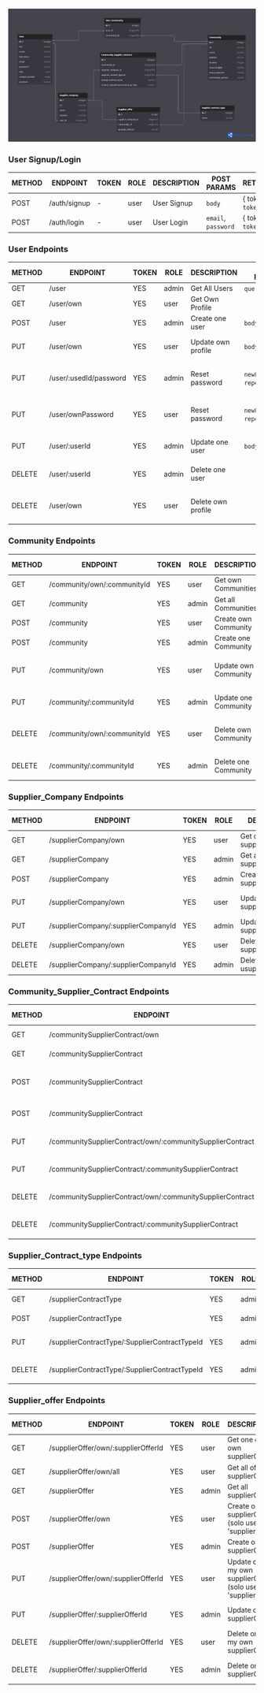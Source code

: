 ![database](https://github.com/OscarJimenezGonzalez/CU-Alfa-Backend/blob/e7954cae8d4aa7308523cc318342563a55fdb0cf/assets/photos/ComoU%20-%20Alfa%20(1).png)


### User Signup/Login

METHOD | ENDPOINT         | TOKEN | ROLE | DESCRIPTION              | POST PARAMS                                     | RETURNS
-------|------------------|-------|------|--------------------|-------------------------------------------------------|--------------------
POST   | /auth/signup     | -     | user | User Signup              | `body`                                          | { token: `token` }
POST   | /auth/login      | -     | user | User Login               | `email`, `password`                             | { token: `token` }


### User Endpoints

METHOD | ENDPOINT         | TOKEN | ROLE | DESCRIPTION               | POST PARAMS                                     | RETURNS
-------|------------------|-------|------|---------------------------|-------------------------------------------------|--------------------
GET    | /user            | YES   | admin | Get All Users            | `query params`                                  | [{user}]
GET    | /user/own        | YES   | user  | Get Own Profile          |                                                 | {user}
POST   | /user            | YES   | admin | Create one user          | `body`                                          | {user}
PUT    | /user/own        | YES   | user  | Update own profile       | `body`                                          | {message: 'Profile updated'}
PUT    | /user/:usedId/password| YES   | admin | Reset password           | `newPassword` `repeatPassword`                  | { message: 'Password updated }
PUT    | /user/ownPassword| YES   | user  | Reset password           | `newPassword` `repeatPassword`                  | { message: 'Password updated }
PUT    | /user/:userId    | YES   | admin | Update one user          | `body`                                          | {message: 'User updated'
DELETE | /user/:userId    | YES   | admin | Delete one user          |                                                 | {message: 'User deleted'}
DELETE | /user/own        | YES   | user  | Delete own profile       |                                                 | { message: 'Profile deleted' }


### Community Endpoints

METHOD | ENDPOINT                | TOKEN | ROLE | DESCRIPTION           | POST PARAMS                                     | RETURNS
-------|-------------------------|-------|------|-----------------------|-------------------------------------------------|--------------------
GET    | /community/own/:communityId | YES   | user  | Get own Communities  |                                                 |  {community}
GET    | /community              | YES   | admin | Get all Communities  |                                                 |  [{community}]
POST   | /community              | YES   | user  | Create own Community | `body`                                          |  {community}                  
POST   | /community              | YES   | admin | Create one Community | `body`                                          |  {community}
PUT    | /community/own          | YES   | user  | Update own Community | `body`                                          |  {message: 'Own Community updated'}
PUT    | /community/:communityId | YES   | admin | Update one Community | `body`                                          |  {message: 'Community updated'
DELETE | /community/own/:communityId | YES   | user  | Delete own Community |                                                 |  {message: 'Own Community deleted'}
DELETE | /community/:communityId | YES   | admin | Delete one Community |                                                 |  {message: 'Community deleted'}


### Supplier_Company Endpoints

METHOD | ENDPOINT                            | TOKEN | ROLE | DESCRIPTION          | POST PARAMS                                               | RETURNS
-------|-------------------------------------|-------|------|-----------------------|----------------------------------------------------------|--------------------
GET    | /supplierCompany/own                | YES   | user  | Get own supplierCompany     |                                                   |  {supplierCompany}
GET    | /supplierCompany                    | YES   | admin | Get all supplierCompany     |                                                   |  [{supplierCompany}]
POST   | /supplierCompany                    | YES   | admin | Create one supplierCompany    | `body`                                          |  {supplierCompany}
PUT    | /supplierCompany/own                | YES   | user  | Update own supplierCompanyy   | `body`                                          |  {message: 'Own Supplier Company updated'}
PUT    | /supplierCompany/:supplierCompanyId | YES   | admin | Update one supplierCompany    | `body`                                          |  {message: 'Supplier Company updated'}
DELETE | /supplierCompany/own                | YES   | user  | Delete own supplierCompany    |                                                 |  {message: 'Supplier Company deleted'}
DELETE | /supplierCompany/:supplierCompanyId | YES   | admin | Delete one usupplierCompany   |                                                 |  {message: 'Supplier Company deleted'}


### Community_Supplier_Contract Endpoints

METHOD | ENDPOINT                                                  | TOKEN | ROLE  | DESCRIPTION                                                                     | POST PARAMS  | RETURNS
-------|-----------------------------------------------------------|-------|-------|---------------------------------------------------------------------------------|--------------|--------------------
GET    | /communitySupplierContract/own                            | YES   | user  | Get all own communitySupplierContracts                                          |              |  [{communitySupplierContract}]
GET    | /communitySupplierContract                                | YES   | admin | Get all communitySupplierContract                                               |              |  [{communitySupplierContract}]
POST   | /communitySupplierContract                                | YES   | admin | Create one communitySupplierContract (limit 1 per contract type per community)  | `body`       |  {communitySupplierContract}
POST   | /communitySupplierContract                                | YES   | user  | Create own communitySupplierContract (limit 1 per contract type)                | `body`       |  {communitySupplierContract}
PUT    | /communitySupplierContract/own/:communitySupplierContract | YES   | user  | Update own communitySupplierContract                                            | `body`       |  {message: 'Own CommunitySupplierContract updated'}
PUT    | /communitySupplierContract/:communitySupplierContract     | YES   | admin | Update one communitySupplierContract                                            | `body`       |  {message: 'CommunitySupplierContract updated'}
DELETE | /communitySupplierContract/own/:communitySupplierContract | YES   | user  | Delete own communitySupplierContract                                            |              |  {message: 'Own CommunitySupplierContract deleted'}
DELETE | /communitySupplierContract/:communitySupplierContract     | YES   | admin | Delete one communitySupplierContract                                            |              |  {message: 'CommunitySupplierContract deleted'}


### Supplier_Contract_type Endpoints

METHOD | ENDPOINT                                      | TOKEN | ROLE  | DESCRIPTION          | POST PARAMS                                             | RETURNS
-------|-----------------------------------------------|-------|-------|----------------------|---------------------------------------------------------|--------------------
GET    | /supplierContractType                         | YES   | admin | Get all supplierContractType       |                                |  [{supplierContractType}]
POST   | /supplierContractType                         | YES   | admin | Create one supplierContractType    | `body`                         |  {supplierContractType}
PUT    | /supplierContractType/:SupplierContractTypeId | YES   | admin | Update one supplierContractType    | `body`                         |  {message: 'SupplierContractType updated'}
DELETE | /supplierContractType/:SupplierContractTypeId | YES   | admin | Delete one supplierContractType    |                                |  {message: 'SupplierContractType deleted'}

### Supplier_offer Endpoints 

METHOD | ENDPOINT                            | TOKEN | ROLE  | DESCRIPTION                                                  | POST PARAMS                                             | RETURNS
-------|-------------------------------------|-------|-------|--------------------------------------------------------------|---------------------------------------------------------|--------------------
GET    | /supplierOffer/own/:supplierOfferId | YES   | user  | Get one of my own supplierOffers                             |                                                         |  {supplierOffer}
GET    | /supplierOffer/own/all              | YES   | user  | Get all of own supplierOffers                                |                                                         |  [{supplierOffer}]
GET    | /supplierOffer                      | YES   | admin | Get all supplierOffers                                       |                                                         |  [{supplierOffer}]
POST   | /supplierOffer/own                  | YES   | user  | Create one supplierOffer (solo user: 'supplier')             | `body`                                                  |  {supplierOffer}
POST   | /supplierOffer                      | YES   | admin | Create one supplierOffer                                     | `body`                                                  |  {supplierOffer}
PUT    | /supplierOffer/own/:supplierOfferId | YES   | user  | Update one of my own supplierOffers (solo user: 'supplier')  | `body`                                                  |  {message: 'Own Supplier Offer updated'}
PUT    | /supplierOffer/:supplierOfferId     | YES   | admin | Update one supplierOffer                                     | `body`                                                  |  {message: 'Supplier Offer updated'}
DELETE | /supplierOffer/own/:supplierOfferId | YES   | user  | Delete one of my own supplierOffers                          |                                                         |  {message: 'Supplier Offer deleted'}
DELETE | /supplierOffer/:supplierOfferId     | YES   | admin | Delete one supplierOffer                                     |                                                         |  {message: 'Supplier Offer deleted'}


